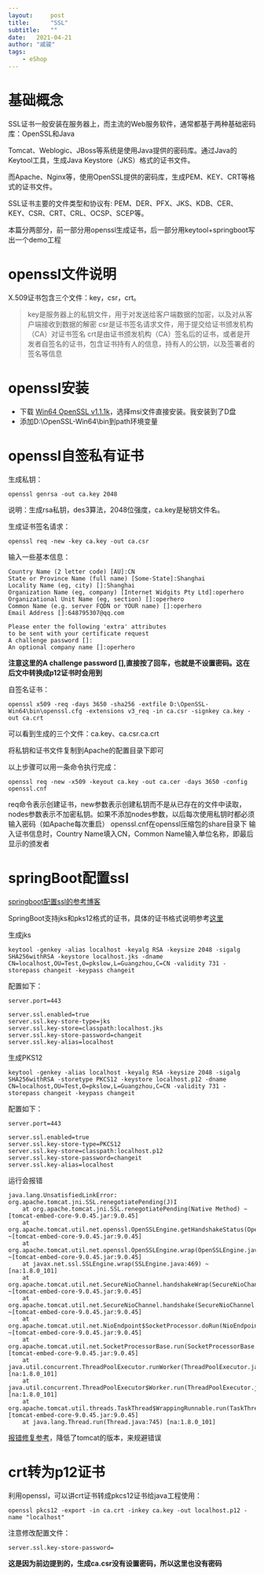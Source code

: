```yaml
---
layout:     post
title:      "SSL"
subtitle:   "" 
date:   2021-04-21
author: "戚骏"
tags:
    - eShop
---
```


# 基础概念
SSL证书一般安装在服务器上，而主流的Web服务软件，通常都基于两种基础密码库：OpenSSL和Java

Tomcat、Weblogic、JBoss等系统是使用Java提供的密码库。通过Java的Keytool工具，生成Java Keystore（JKS）格式的证书文件。

而Apache、Nginx等，使用OpenSSL提供的密码库，生成PEM、KEY、CRT等格式的证书文件。

SSL证书主要的文件类型和协议有: PEM、DER、PFX、JKS、KDB、CER、KEY、CSR、CRT、CRL、OCSP、SCEP等。

本篇分两部分，前一部分用openssl生成证书，后一部分用keytool+springboot写出一个demo工程

# openssl文件说明
X.509证书包含三个文件：key，csr，crt。

> key是服务器上的私钥文件，用于对发送给客户端数据的加密，以及对从客户端接收到数据的解密
> csr是证书签名请求文件，用于提交给证书颁发机构（CA）对证书签名
> crt是由证书颁发机构（CA）签名后的证书，或者是开发者自签名的证书，包含证书持有人的信息，持有人的公钥，以及签署者的签名等信息

# openssl安装
- 下载	[Win64 OpenSSL v1.1.1k](http://slproweb.com/products/Win32OpenSSL.html)，选择msi文件直接安装。我安装到了D盘
- 添加D:\OpenSSL-Win64\bin到path环境变量

# openssl自签私有证书

生成私钥：
```
openssl genrsa -out ca.key 2048
```
说明：生成rsa私钥，des3算法，2048位强度，ca.key是秘钥文件名。

生成证书签名请求：
```
openssl req -new -key ca.key -out ca.csr
```

输入一些基本信息：

```
Country Name (2 letter code) [AU]:CN
State or Province Name (full name) [Some-State]:Shanghai
Locality Name (eg, city) []:Shanghai
Organization Name (eg, company) [Internet Widgits Pty Ltd]:operhero
Organizational Unit Name (eg, section) []:operhero
Common Name (e.g. server FQDN or YOUR name) []:operhero
Email Address []:648795307@qq.com

Please enter the following 'extra' attributes
to be sent with your certificate request
A challenge password []:
An optional company name []:operhero
```

**注意这里的A challenge password [],直接按了回车，也就是不设置密码。这在后文中转换成p12证书时会用到**

自签名证书：
```
openssl x509 -req -days 3650 -sha256 -extfile D:\OpenSSL-Win64\bin\openssl.cfg -extensions v3_req -in ca.csr -signkey ca.key -out ca.crt
```

可以看到生成的三个文件：ca.key、ca.csr.ca.crt

将私钥和证书文件复制到Apache的配置目录下即可

以上步骤可以用一条命令执行完成：

```
openssl req -new -x509 -keyout ca.key -out ca.cer -days 3650 -config openssl.cnf
```
req命令表示创建证书，new参数表示创建私钥而不是从已存在的文件中读取，nodes参数表示不加密私钥。如果不添加nodes参数，以后每次使用私钥时都必须输入密码（如Apache每次重启）
openssl.cnf在openssl压缩包的share目录下
输入证书信息时，Country Name填入CN，Common Name输入单位名称，即最后显示的颁发者


# springBoot配置ssl
[springboot配置ssl的参考博客](https://www.jianshu.com/p/eb52e0f5ee85?tdsourcetag=s_pctim_aiomsg)

SpringBoot支持jks和pks12格式的证书，具体的证书格式说明参考[这里](https://blog.csdn.net/qq_22763255/article/details/105526429)

生成jks
```
keytool -genkey -alias localhost -keyalg RSA -keysize 2048 -sigalg SHA256withRSA -keystore localhost.jks -dname CN=localhost,OU=Test,O=pkslow,L=Guangzhou,C=CN -validity 731 -storepass changeit -keypass changeit
```

配置如下：
```
server.port=443

server.ssl.enabled=true
server.ssl.key-store-type=jks
server.ssl.key-store=classpath:localhost.jks
server.ssl.key-store-password=changeit
server.ssl.key-alias=localhost
```

生成PKS12
```
keytool -genkey -alias localhost -keyalg RSA -keysize 2048 -sigalg SHA256withRSA -storetype PKCS12 -keystore localhost.p12 -dname CN=localhost,OU=Test,O=pkslow,L=Guangzhou,C=CN -validity 731 -storepass changeit -keypass changeit
```

配置如下：
```
server.port=443

server.ssl.enabled=true
server.ssl.key-store-type=PKCS12
server.ssl.key-store=classpath:localhost.p12
server.ssl.key-store-password=changeit
server.ssl.key-alias=localhost
```

运行会报错

```
java.lang.UnsatisfiedLinkError: org.apache.tomcat.jni.SSL.renegotiatePending(J)I
	at org.apache.tomcat.jni.SSL.renegotiatePending(Native Method) ~[tomcat-embed-core-9.0.45.jar:9.0.45]
	at org.apache.tomcat.util.net.openssl.OpenSSLEngine.getHandshakeStatus(OpenSSLEngine.java:1068) ~[tomcat-embed-core-9.0.45.jar:9.0.45]
	at org.apache.tomcat.util.net.openssl.OpenSSLEngine.wrap(OpenSSLEngine.java:475) ~[tomcat-embed-core-9.0.45.jar:9.0.45]
	at javax.net.ssl.SSLEngine.wrap(SSLEngine.java:469) ~[na:1.8.0_101]
	at org.apache.tomcat.util.net.SecureNioChannel.handshakeWrap(SecureNioChannel.java:472) ~[tomcat-embed-core-9.0.45.jar:9.0.45]
	at org.apache.tomcat.util.net.SecureNioChannel.handshake(SecureNioChannel.java:216) ~[tomcat-embed-core-9.0.45.jar:9.0.45]
	at org.apache.tomcat.util.net.NioEndpoint$SocketProcessor.doRun(NioEndpoint.java:1685) ~[tomcat-embed-core-9.0.45.jar:9.0.45]
	at org.apache.tomcat.util.net.SocketProcessorBase.run(SocketProcessorBase.java:49) [tomcat-embed-core-9.0.45.jar:9.0.45]
	at java.util.concurrent.ThreadPoolExecutor.runWorker(ThreadPoolExecutor.java:1142) [na:1.8.0_101]
	at java.util.concurrent.ThreadPoolExecutor$Worker.run(ThreadPoolExecutor.java:617) [na:1.8.0_101]
	at org.apache.tomcat.util.threads.TaskThread$WrappingRunnable.run(TaskThread.java:61) [tomcat-embed-core-9.0.45.jar:9.0.45]
	at java.lang.Thread.run(Thread.java:745) [na:1.8.0_101]
```

[报错修复参考](https://www.pianshen.com/article/42131201927/)，降低了tomcat的版本，来规避错误

# crt转为p12证书

利用openssl，可以讲crt证书转成pkcs12证书给java工程使用：
```
openssl pkcs12 -export -in ca.crt -inkey ca.key -out localhost.p12 -name "localhost"
```

注意修改配置文件：
```
server.ssl.key-store-password=
```

**这是因为前边提到的，生成ca.csr没有设置密码，所以这里也没有密码**